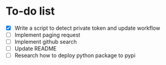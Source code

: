# To-do list

- [x] Write a script to detect private token and update workflow
- [ ] Implement paging request
- [ ] Implement github search
- [ ] Update README
- [ ] Research how to deploy python package to pypi